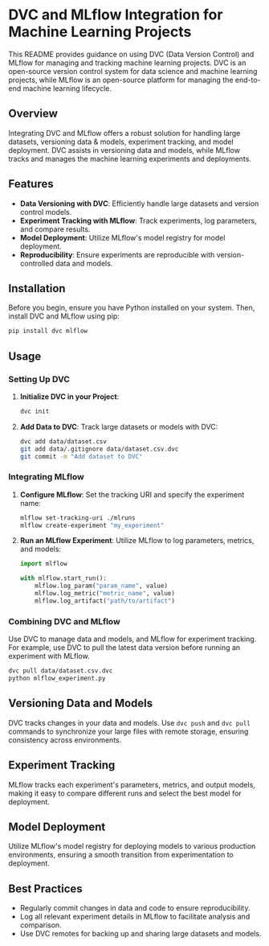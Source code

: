 # DVC and MLflow Integration for Machine Learning Projects

This README provides guidance on using DVC (Data Version Control) and MLflow for managing and tracking machine learning projects. DVC is an open-source version control system for data science and machine learning projects, while MLflow is an open-source platform for managing the end-to-end machine learning lifecycle.

## Overview

Integrating DVC and MLflow offers a robust solution for handling large datasets, versioning data & models, experiment tracking, and model deployment. DVC assists in versioning data and models, while MLflow tracks and manages the machine learning experiments and deployments.

## Features

- **Data Versioning with DVC**: Efficiently handle large datasets and version control models.
- **Experiment Tracking with MLflow**: Track experiments, log parameters, and compare results.
- **Model Deployment**: Utilize MLflow's model registry for model deployment.
- **Reproducibility**: Ensure experiments are reproducible with version-controlled data and models.

## Installation

Before you begin, ensure you have Python installed on your system. Then, install DVC and MLflow using pip:

```bash
pip install dvc mlflow
```

## Usage

### Setting Up DVC

1. **Initialize DVC in your Project**:
   ```bash
   dvc init
   ```

2. **Add Data to DVC**:
   Track large datasets or models with DVC:
   ```bash
   dvc add data/dataset.csv
   git add data/.gitignore data/dataset.csv.dvc
   git commit -m "Add dataset to DVC"
   ```

### Integrating MLflow

1. **Configure MLflow**:
   Set the tracking URI and specify the experiment name:
   ```bash
   mlflow set-tracking-uri ./mlruns
   mlflow create-experiment "my_experiment"
   ```

2. **Run an MLflow Experiment**:
   Utilize MLflow to log parameters, metrics, and models:
   ```python
   import mlflow

   with mlflow.start_run():
       mlflow.log_param("param_name", value)
       mlflow.log_metric("metric_name", value)
       mlflow.log_artifact("path/to/artifact")
   ```

### Combining DVC and MLflow

Use DVC to manage data and models, and MLflow for experiment tracking. For example, use DVC to pull the latest data version before running an experiment with MLflow.

```bash
dvc pull data/dataset.csv.dvc
python mlflow_experiment.py
```

## Versioning Data and Models

DVC tracks changes in your data and models. Use `dvc push` and `dvc pull` commands to synchronize your large files with remote storage, ensuring consistency across environments.

## Experiment Tracking

MLflow tracks each experiment's parameters, metrics, and output models, making it easy to compare different runs and select the best model for deployment.

## Model Deployment

Utilize MLflow's model registry for deploying models to various production environments, ensuring a smooth transition from experimentation to deployment.

## Best Practices

- Regularly commit changes in data and code to ensure reproducibility.
- Log all relevant experiment details in MLflow to facilitate analysis and comparison.
- Use DVC remotes for backing up and sharing large datasets and models.